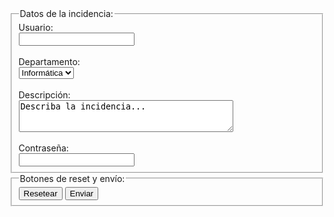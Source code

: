 <!DOCTYPE html>
<html lang="es-ES">
  <head>
    <meta charset="utf-8">
    <title>Notificar incidencia</title>
  </head>
  <body>
    <form action="procesar-incidencia.php" method="post">
      <fieldset>
        <legend>Datos de la incidencia:</legend>
        <label for="nombre_usuario">Usuario: </label>
        <br>
        <input type="text" name="usuario" id="nombre_usuario">
        <br><br>
        <label for="nombre_departamento">Departamento: </label>
        <br>
        <select name="departamento" id="nombre_departamento">
          <option value="informatica">Informática</option>
          <option value="marketing">Marketing</option>
          <option value="ventas">Ventas</option>
        </select>
        <br><br>
        <label for="descripcion_incidencia">Descripción: </label>
        <br>
        <textarea name="incidencia" rows="3" cols="40" id="descripcion_incidencia">Describa la incidencia...</textarea>
        <br><br>
        <label for="clave_usuario">Contraseña: </label>
        <br>
        <input type="password" name="clave" id="clave_usuario">
      </fieldset>
      <fieldset>
        <legend>Botones de reset y envío:</legend>
        <button type="reset">Resetear</button>
        <button type="submit">Enviar</button>
      </fieldset>
    </form>
  </body>
</html>
